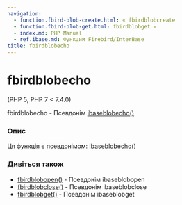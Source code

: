 ```yaml
---
navigation:
  - function.fbird-blob-create.html: « fbirdblobcreate
  - function.fbird-blob-get.html: fbirdblobget »
  - index.md: PHP Manual
  - ref.ibase.md: Функции Firebird/InterBase
title: fbirdblobecho
---
```

# fbirdblobecho

(PHP 5, PHP 7 < 7.4.0)

fbirdblobecho - Псевдонім [ibaseblobecho()](function.ibase-blob-echo.md)

### Опис

Ця функція є псевдонімом: [ibaseblobecho()](function.ibase-blob-echo.md)

### Дивіться також

-   [fbirdblobopen()](function.fbird-blob-open.md) - Псевдонім ibaseblobopen
-   [fbirdblobclose()](function.fbird-blob-close.md) - Псевдонім ibaseblobclose
-   [fbirdblobget()](function.fbird-blob-get.md) - Псевдонім ibaseblobget
